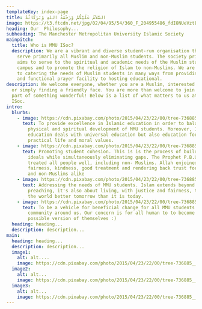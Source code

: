 ```yaml
---
templateKey: index-page
title: السَّلاَمُ عَلَيْكُمْ وَرَحْمَةُ اللهِ وَبَرَكَاتُهُ
image: https://t3.ftcdn.net/jpg/02/04/95/54/360_F_204955486_fdIONUeVztEPn2FkaJ5WyvS3mWxwyWnT.jpg
heading: Our  Philosophy...
subheading: The Manchester Metropolitan University Islamic Society
mainpitch:
  title: Who is MMU ISoc?
  description: We are a vibrant and diverse student-run organisation that aims to
    serve primarily all Muslim and non-Muslim students. The society primarily
    aims to serve to the spiritual and academic needs of the Muslim students on
    campus and to promote the religion of Islam to non-Muslims. We are dedicated
    to catering the needs of Muslim students in many ways from providing a clean
    and functional prayer facility to hosting educational.
description: We welcome everyone, whether you are a Muslim, interested in Islam
  or simply finding a friendly face. You are more than welcome to join us and be
  part of something wonderful! Below is a list of what matters to us at MMU
  ISoc.
intro:
  blurbs:
    - image: https://cdn.pixabay.com/photo/2015/04/23/22/00/tree-736885__480.jpg
      text: To provide excellence in Islamic education in order to balance the
        physical and spiritual development of MMU students. Moreover, Islamic
        education deals with universal education but also education for
        practical life and moral values.
    - image: https://cdn.pixabay.com/photo/2015/04/23/22/00/tree-736885__480.jpg
      text: Promoting student cohesion. This is is the process of building shared
        ideals while simultaneously eliminating gaps. The Prophet P.B.U.H
        treated all people well, including non- Muslims. Allah enjoined
        fairness, kindness, good treatment and rendering back trust for Muslims
        and non-Muslims alike
    - image: https://cdn.pixabay.com/photo/2015/04/23/22/00/tree-736885__480.jpg
      text: Addressing the needs of MMU students. Islam extends beyond worship and
        preaching, it's also about living, with justice and fairness, to make
        the world better tomorrow than it is today.
    - image: https://cdn.pixabay.com/photo/2015/04/23/22/00/tree-736885__480.jpg
      text: To be a vehicle for beneficial change for all MMU students and the
        community around us. Our concern is for all human to to become the best
        possible version of themselves :)
  heading: heading...
  description: description...
main:
  heading: heading...
  description: description...
  image1:
    alt: alt....
    image: https://cdn.pixabay.com/photo/2015/04/23/22/00/tree-736885__480.jpg
  image2:
    alt: alt...
    image: https://cdn.pixabay.com/photo/2015/04/23/22/00/tree-736885__480.jpg
  image3:
    alt: alt...
    image: https://cdn.pixabay.com/photo/2015/04/23/22/00/tree-736885__480.jpg
---
```


